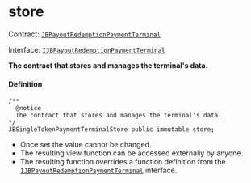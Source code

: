 # store

Contract: [`JBPayoutRedemptionPaymentTerminal`](/dev/api/v2/contracts/or-payment-terminals/or-abstract/jbpayoutredemptionpaymentterminal/README.md)​‌

Interface: [`IJBPayoutRedemptionPaymentTerminal`](/dev/api/v2/interfaces/ijbpayoutredemptionpaymentterminal.md)

**The contract that stores and manages the terminal's data.**

#### Definition

```
/**
  @notice 
  The contract that stores and manages the terminal's data.
*/
JBSingleTokenPaymentTerminalStore public immutable store;
```

* Once set the value cannot be changed.
* The resulting view function can be accessed externally by anyone.
* The resulting function overrides a function definition from the [`IJBPayoutRedemptionPaymentTerminal`](/dev/api/v2/interfaces/ijbpayoutredemptionpaymentterminal.md) interface.
